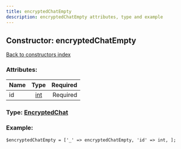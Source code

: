 ```yaml
---
title: encryptedChatEmpty
description: encryptedChatEmpty attributes, type and example
---
```

## Constructor: encryptedChatEmpty  
[Back to constructors index](index.md)



### Attributes:

| Name     |    Type       | Required |
|----------|:-------------:|---------:|
|id|[int](../types/int.md) | Required|



### Type: [EncryptedChat](../types/EncryptedChat.md)


### Example:

```
$encryptedChatEmpty = ['_' => encryptedChatEmpty, 'id' => int, ];
```